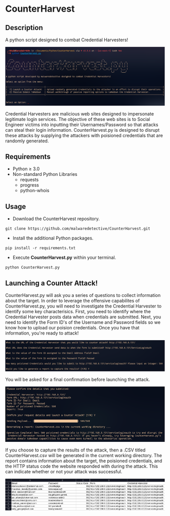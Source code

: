 # CounterHarvest

## Description
A python script designed to combat Credential Harvesters!

![CounterHarvest](screenshots/menu.png)

Credential Harvesters are malicious web sites designed to impersonate legitimate login services. The objective of these web sites is to Social Engineer victims into inputting their Usernames/Password so that attacks can steal their login information. CounterHarvest.py is designed to disrupt these attacks by supplying the attackers with poisioned credentials that are randomly generated. 

## Requirements
- Python ≥ 3.0
- Non-standard Python Libraries
  - requests
  - progress
  - python-whois

## Usage
- Download the CounterHarvest repository.
```
git clone https://github.com/malwaredetective/CounterHarvest.git
```
- Install the additional Python packages.
```
pip install -r requirements.txt
```
- Execute **CounterHarvest.py** within your terminal.
```
python CounterHarvest.py
```

## Launching a Counter Attack!

CounterHarvest.py will ask you a series of questions to collect information about the target. In order to leverage the offensive capabilites of CounterHarvest.py, you will need to investigate the Credential Harvester to identify some key characterisics. First, you need to identify where the Credential Harvester posts data when credentials are submitted. Next, you need to identify the Form ID's of the Username and Password fields so we know how to upload our poision credentials. Once you have that information, you're ready to attack!

![CounterHarvest](screenshots/user_input.png)

You will be asked for a final confirmation before launching the attack.

![CounterHarvest](screenshots/attack.png)

If you choose to capture the results of the attack, then a .CSV titled CounterHarvest.csv will be generated in the current working directory. The report contains information about the target, the poisioned credentials, and the HTTP status code the website responded with during the attack. This can indicate whether or not your attack was successful.

![CounterHarvest](screenshots/report.png)
